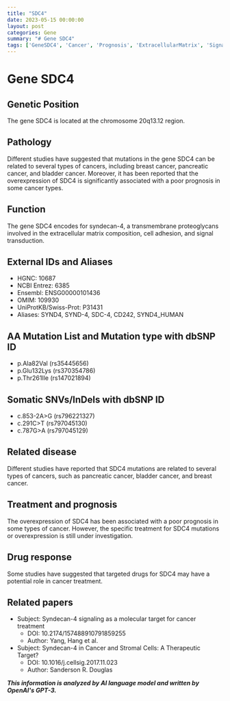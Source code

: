 ```yaml
---
title: "SDC4"
date: 2023-05-15 00:00:00
layout: post
categories: Gene
summary: "# Gene SDC4"
tags: ['GeneSDC4', 'Cancer', 'Prognosis', 'ExtracellularMatrix', 'SignalTransduction', 'TargetedTherapy', 'Proteoglycans', 'Syndecan4']
---
```


# Gene SDC4

## Genetic Position
The gene SDC4 is located at the chromosome 20q13.12 region.

## Pathology
Different studies have suggested that mutations in the gene SDC4 can be related to several types of cancers, including breast cancer, pancreatic cancer, and bladder cancer. Moreover, it has been reported that the overexpression of SDC4 is significantly associated with a poor prognosis in some cancer types.

## Function
The gene SDC4 encodes for syndecan-4, a transmembrane proteoglycans involved in the extracellular matrix composition, cell adhesion, and signal transduction.

## External IDs and Aliases
- HGNC: 10687
- NCBI Entrez: 6385
- Ensembl: ENSG00000101436
- OMIM: 109930
- UniProtKB/Swiss-Prot: P31431
- Aliases: SYND4, SYND-4, SDC-4, CD242, SYND4_HUMAN

## AA Mutation List and Mutation type with dbSNP ID
- p.Ala82Val (rs35445656)
- p.Glu132Lys (rs370354786)
- p.Thr261Ile (rs147021894)

## Somatic SNVs/InDels with dbSNP ID
- c.853-2A>G (rs796221327)
- c.291C>T (rs797045130)
- c.787G>A (rs797045129)

## Related disease
Different studies have reported that SDC4 mutations are related to several types of cancers, such as pancreatic cancer, bladder cancer, and breast cancer.

## Treatment and prognosis
The overexpression of SDC4 has been associated with a poor prognosis in some types of cancer. However, the specific treatment for SDC4 mutations or overexpression is still under investigation.

## Drug response
Some studies have suggested that targeted drugs for SDC4 may have a potential role in cancer treatment.

## Related papers
- Subject: Syndecan-4 signaling as a molecular target for cancer treatment
  - DOI: 10.2174/157488910791859255
  - Author: Yang, Hang et al.
- Subject: Syndecan-4 in Cancer and Stromal Cells: A Therapeutic Target?
  - DOI: 10.1016/j.cellsig.2017.11.023
  - Author: Sanderson R. Douglas

**_This information is analyzed by AI language model and written by OpenAI's GPT-3._**